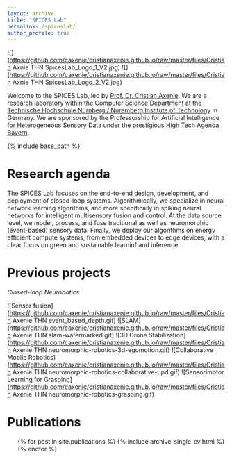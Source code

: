 ```yaml
---
layout: archive
title: "SPICES Lab"
permalink: /spiceslab/
author_profile: true
---
```


![](https://github.com/caxenie/cristianaxenie.github.io/raw/master/files/Cristian Axnie THN SpicesLab_Logo_1_V2.jpg)
![](https://github.com/caxenie/cristianaxenie.github.io/raw/master/files/Cristian Axnie THN SpicesLab_Logo_2_V2.jpg)

Welcome to the SPICES Lab, led by [Prof. Dr. Cristian Axenie](https://www.th-nuernberg.de/person/axenie-cristian/). We are a research laboratory within the [Computer Science Department](https://www.th-nuernberg.de/en/faculties/in/) at the [Technische Hochschule Nürnberg / Nuremberg Institute of Technology](https://www.th-nuernberg.de/en/) in Germany. We are sponsored by the Professorship for Artificial Intelligence for Heterogeneous Sensory Data under the prestigious [High Tech Agenda Bayern](https://www.hightechagenda.de/).

{% include base_path %}

Research agenda
======
The SPICES Lab focuses on the end-to-end design, development, and deployment of closed-loop systems. Algorithmically, we specialize in neural network learning algorithms, and more specifically in spiking neural networks for intelligent multisensory fusion and control. At the data source level, we model, process, and fuse traditional as well as neuromorphic (event-based) sensory data. Finally, we deploy our algorithms on energy efficient compute systems, from embedded devices to edge devices, with a clear focus on green and sustainable learninf and inference. 


Previous projects
======

_Closed-loop Neurobotics_

![Sensor fusion](https://github.com/caxenie/cristianaxenie.github.io/raw/master/files/Cristian Axenie THN event_based_depth.gif)
![SLAM](https://github.com/caxenie/cristianaxenie.github.io/raw/master/files/Cristian Axenie THN slam-watermarked.gif)
![3D Drone Stabilization](https://github.com/caxenie/cristianaxenie.github.io/raw/master/files/Cristian Axenie THN neuromorphic-robotics-3d-egomotion.gif)
![Collaborative Mobile Robotics](https://github.com/caxenie/cristianaxenie.github.io/raw/master/files/Cristian Axenie THN neuromorphic-robotics-collaborative-upd.gif)
![Sensorimotor Learning for Grasping](https://github.com/caxenie/cristianaxenie.github.io/raw/master/files/Cristian Axenie THN neuromorphic-robotics-grasping.gif)

Publications
======
  <ul>{% for post in site.publications %}
    {% include archive-single-cv.html %}
  {% endfor %}</ul>
  
